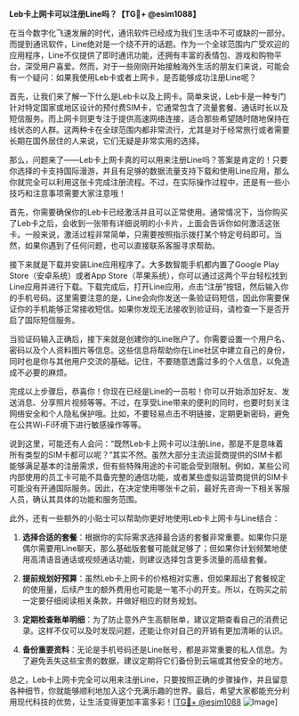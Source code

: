 **Leb卡上网卡可以注册Line吗？【TG💪+ @esim1088】**

在当今数字化飞速发展的时代，通讯软件已经成为我们生活中不可或缺的一部分。而提到通讯软件，Line绝对是一个绕不开的话题。作为一个全球范围内广受欢迎的应用程序，Line不仅提供了即时通讯功能，还拥有丰富的表情包、游戏和购物平台，深受用户喜爱。然而，对于一些刚刚开始接触海外生活的朋友们来说，可能会有一个疑问：如果我使用Leb卡或者上网卡，是否能够成功注册Line呢？

首先，让我们来了解一下什么是Leb卡以及上网卡。简单来说，Leb卡是一种专门针对特定国家或地区设计的预付费SIM卡，它通常包含了流量套餐、通话时长以及短信服务。而上网卡则更专注于提供高速网络连接，适合那些希望随时随地保持在线状态的人群。这两种卡在全球范围内都非常流行，尤其是对于经常旅行或者需要长期在国外居住的人来说，它们无疑是非常实用的选择。

那么，问题来了——Leb卡上网卡真的可以用来注册Line吗？答案是肯定的！只要你选择的卡支持国际漫游，并且有足够的数据流量支持下载和使用Line应用，那么你就完全可以利用这张卡完成注册流程。不过，在实际操作过程中，还是有一些小技巧和注意事项需要大家注意哦！

首先，你需要确保你的Leb卡已经激活并且可以正常使用。通常情况下，当你购买了Leb卡之后，会收到一张带有详细说明的小卡片，上面会告诉你如何激活这张卡。一般来说，激活过程非常简单，只需要按照指示拨打某个特定号码即可。当然，如果你遇到了任何问题，也可以直接联系客服寻求帮助。

接下来就是下载并安装Line应用程序了。大多数智能手机都内置了Google Play Store（安卓系统）或者App Store（苹果系统），你可以通过这两个平台轻松找到Line应用并进行下载。下载完成后，打开Line应用，点击“注册”按钮，然后输入你的手机号码。这里需要注意的是，Line会向你发送一条验证码短信，因此你需要保证你的手机能够正常接收短信。如果你发现无法接收到验证码，请检查一下是否开启了国际短信服务。

当验证码输入正确后，接下来就是创建你的Line账户了。你需要设置一个用户名、密码以及个人资料图片等信息。这些信息将帮助你在Line社区中建立自己的身份，同时也是你与其他用户交流的基础。记住，不要随意透露过多的个人信息，以免造成不必要的麻烦。

完成以上步骤后，恭喜你！你现在已经是Line的一员啦！你可以开始添加好友、发送消息、分享照片视频等等。不过，在享受Line带来的便利的同时，也要时刻关注网络安全和个人隐私保护哦。比如，不要轻易点击不明链接，定期更新密码，避免在公共Wi-Fi环境下进行敏感操作等等。

说到这里，可能还有人会问：“既然Leb卡上网卡可以注册Line，那是不是意味着所有类型的SIM卡都可以呢？”其实不然。虽然大部分主流运营商提供的SIM卡都能够满足基本的注册需求，但有些特殊用途的卡可能会受到限制。例如，某些公司内部使用的员工卡可能不具备完整的通信功能，或者某些虚拟运营商提供的SIM卡可能没有开通国际服务。因此，在决定使用哪张卡之前，最好先咨询一下相关客服人员，确认其具体的功能和服务范围。

此外，还有一些额外的小贴士可以帮助你更好地使用Leb卡上网卡与Line结合：

1. **选择合适的套餐**：根据你的实际需求选择最合适的套餐非常重要。如果你只是偶尔需要用Line聊天，那么基础版套餐可能就足够了；但如果你计划频繁地使用高清语音通话或视频通话功能，则建议选择包含更多流量的高级套餐。
   
2. **提前规划好预算**：虽然Leb卡上网卡的价格相对实惠，但如果超出了套餐规定的使用量，后续产生的额外费用也可能是一笔不小的开支。所以，在购买之前一定要仔细阅读相关条款，并做好相应的财务规划。

3. **定期检查账单明细**：为了防止意外产生高额账单，建议定期查看自己的消费记录。这样不仅可以及时发现问题，还能让你对自己的开销有更加清晰的认识。

4. **备份重要资料**：无论是手机号码还是Line账号，都是非常重要的私人信息。为了避免丢失这些宝贵的数据，建议定期将它们备份到云端或其他安全的地方。

总之，Leb卡上网卡完全可以用来注册Line，只要按照正确的步骤操作，并且留意各种细节，你就能够顺利地加入这个充满乐趣的世界。最后，希望大家都能充分利用现代科技的优势，让生活变得更加丰富多彩！[[TG💪+ @esim1088](https://t.me/s/esim1088) ![Image](https://i.postimg.cc/4NQfJmqS/Snipaste-2025-05-13-00-14-12.png)]